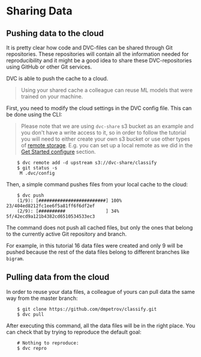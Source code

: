 # Sharing Data

## Pushing data to the cloud

It is pretty clear how code and DVC-files can be shared through Git
repositories. These repositories will contain all the information needed for
reproducibility and it might be a good idea to share these DVC-repositories
using GitHub or other Git services.

DVC is able to push the cache to a cloud.

> Using your shared cache a colleague can reuse ML models that were trained on
> your machine.

First, you need to modify the cloud settings in the DVC config file. This can be
done using the CLI:

> Please note that we are using `dvc-share` s3 bucket as an example and you
> don't have a write access to it, so in order to follow the tutorial you will
> need to either create your own s3 bucket or use other types of
> [remote storage](/doc/commands-reference/remote). E.g. you can set up a local
> remote as we did in the [Get Started configure](/doc/get-started/configure)
> section.

```dvc
    $ dvc remote add -d upstream s3://dvc-share/classify
    $ git status -s
     M .dvc/config
```

Then, a simple command pushes files from your local cache to the cloud:

```dvc
    $ dvc push
    (1/9): [#########################] 100% 23/404ed8212fc1ee6f5a81ff6f6df2ef
    (2/9): [##########               ] 34% 5f/42ecd9a121b4382cd6510534533ec3
```

The command does not push all cached files, but only the ones that belong to the
currently active Git repository and branch.

For example, in this tutorial 16 data files were created and only 9 will be
pushed because the rest of the data files belong to different branches like
`bigram`.

## Pulling data from the cloud

In order to reuse your data files, a colleague of yours can pull data the same
way from the master branch:

```dvc
    $ git clone https://github.com/dmpetrov/classify.git
    $ dvc pull
```

After executing this command, all the data files will be in the right place. You
can check that by trying to reproduce the default goal:

```dvc
    # Nothing to reproduce:
    $ dvc repro
```
